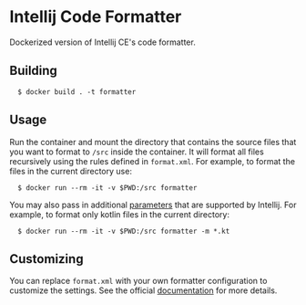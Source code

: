 # Intellij Code Formatter

Dockerized version of Intellij CE's code formatter.

## Building

```
  $ docker build . -t formatter
```

## Usage

Run the container and mount the directory that contains the source files that you want to 
format to `/src` inside the container. It will format all files recursively using the rules defined 
in `format.xml`. For example, to format the files in the current directory use:

```
  $ docker run --rm -it -v $PWD:/src formatter
```

You may also pass in additional [parameters](https://www.jetbrains.com/help/idea/command-line-formatter.html)
that are supported by Intellij. For example, to format only kotlin files in the current directory:

```
  $ docker run --rm -it -v $PWD:/src formatter -m *.kt
```

## Customizing

You can replace `format.xml` with your own formatter configuration to customize
the settings. See the official [documentation](https://www.jetbrains.com/help/idea/settings-code-style.html)
for more details.
